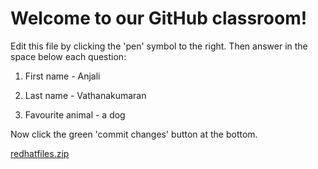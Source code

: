 # Welcome to our GitHub classroom!

Edit this file by clicking the 'pen' symbol to the right.
Then answer in the space below each question:

1. First name - Anjali

2. Last name - Vathanakumaran

3. Favourite animal - a dog


Now click the green 'commit changes' button at the bottom.


[redhatfiles.zip](https://github.com/yrdsb-peths/first-github-assignment-anjxli/files/8233053/redhatfiles.zip)
